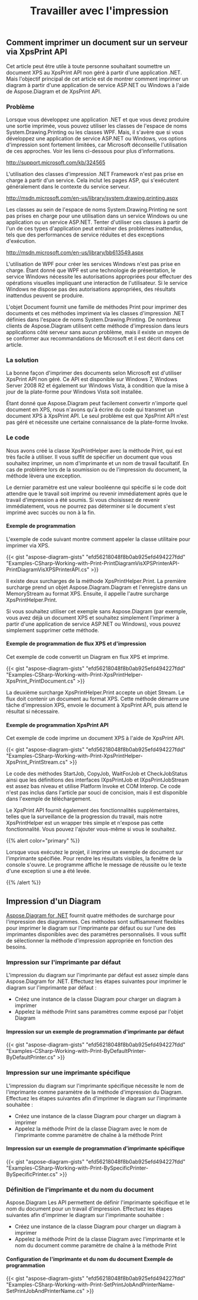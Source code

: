 ﻿---
title: Travailler avec l'impression
type: docs
weight: 80
url: /fr/net/working-with-print/
description: Cette section explique comment imprimer un document via XpsPrint avec Aspose.Diagram.
---
## **Comment imprimer un document sur un serveur via XpsPrint API**
Cet article peut être utile à toute personne souhaitant soumettre un document XPS au XpsPrint API non géré à partir d'une application .NET. Mais l'objectif principal de cet article est de montrer comment imprimer un diagram à partir d'une application de service ASP.NET ou Windows à l'aide de Aspose.Diagram et de XpsPrint API.
### **Problème**
Lorsque vous développez une application .NET et que vous devez produire une sortie imprimée, vous pouvez utiliser les classes de l'espace de noms System.Drawing.Printing ou les classes WPF. Mais, il s'avère que si vous développez une application de service ASP.NET ou Windows, vos options d'impression sont fortement limitées, car Microsoft déconseille l'utilisation de ces approches. Voir les liens ci-dessous pour plus d'informations.

<http://support.microsoft.com/kb/324565>

L'utilisation des classes d'impression .NET Framework n'est pas prise en charge à partir d'un service. Cela inclut les pages ASP, qui s'exécutent généralement dans le contexte du service serveur.

<http://msdn.microsoft.com/en-us/library/system.drawing.printing.aspx>

Les classes au sein de l'espace de noms System.Drawing.Printing ne sont pas prises en charge pour une utilisation dans un service Windows ou une application ou un service ASP.NET. Tenter d'utiliser ces classes à partir de l'un de ces types d'application peut entraîner des problèmes inattendus, tels que des performances de service réduites et des exceptions d'exécution.

<http://msdn.microsoft.com/en-us/library/bb613549.aspx>

L'utilisation de WPF pour créer les services Windows n'est pas prise en charge. Étant donné que WPF est une technologie de présentation, le service Windows nécessite les autorisations appropriées pour effectuer des opérations visuelles impliquant une interaction de l'utilisateur. Si le service Windows ne dispose pas des autorisations appropriées, des résultats inattendus peuvent se produire.

L'objet Document fournit une famille de méthodes Print pour imprimer des documents et ces méthodes impriment via les classes d'impression .NET définies dans l'espace de noms System.Drawing.Printing. De nombreux clients de Aspose.Diagram utilisent cette méthode d'impression dans leurs applications côté serveur sans aucun problème, mais il existe un moyen de se conformer aux recommandations de Microsoft et il est décrit dans cet article.
### **La solution**
La bonne façon d'imprimer des documents selon Microsoft est d'utiliser XpsPrint API non géré. Ce API est disponible sur Windows 7, Windows Server 2008 R2 et également sur Windows Vista, à condition que la mise à jour de la plate-forme pour Windows Vista soit installée.

Étant donné que Aspose.Diagram peut facilement convertir n'importe quel document en XPS, nous n'avons qu'à écrire du code qui transmet un document XPS à XpsPrint API. Le seul problème est que XpsPrint API n'est pas géré et nécessite une certaine connaissance de la plate-forme Invoke.
### **Le code**
Nous avons créé la classe XpsPrintHelper avec la méthode Print, qui est très facile à utiliser. Il vous suffit de spécifier un document que vous souhaitez imprimer, un nom d'imprimante et un nom de travail facultatif. En cas de problème lors de la soumission ou de l'impression du document, la méthode lèvera une exception.

Le dernier paramètre est une valeur booléenne qui spécifie si le code doit attendre que le travail soit imprimé ou revenir immédiatement après que le travail d'impression a été soumis. Si vous choisissez de revenir immédiatement, vous ne pourrez pas déterminer si le document s'est imprimé avec succès ou non à la fin.
#### **Exemple de programmation**
L'exemple de code suivant montre comment appeler la classe utilitaire pour imprimer via XPS.

{{< gist "aspose-diagram-gists" "efd56218048f8b0ab925efd494227fdd" "Examples-CSharp-Working-with-Print-PrintDiagramVisXPSPrinterAPI-PrintDiagramVisXPSPrinterAPI.cs" >}}


Il existe deux surcharges de la méthode XpsPrintHelper.Print. La première surcharge prend un objet Aspose.Diagram.Diagram et l'enregistre dans un MemoryStream au format XPS. Ensuite, il appelle l'autre surcharge XpsPrintHelper.Print.

Si vous souhaitez utiliser cet exemple sans Aspose.Diagram (par exemple, vous avez déjà un document XPS et souhaitez simplement l'imprimer à partir d'une application de service ASP.NET ou Windows), vous pouvez simplement supprimer cette méthode.
#### **Exemple de programmation de flux XPS et d'impression**
Cet exemple de code convertit un Diagram en flux XPS et imprime.

{{< gist "aspose-diagram-gists" "efd56218048f8b0ab925efd494227fdd" "Examples-CSharp-Working-with-Print-XpsPrintHelper-XpsPrint_PrintDocument.cs" >}}


La deuxième surcharge XpsPrintHelper.Print accepte un objet Stream. Le flux doit contenir un document au format XPS. Cette méthode démarre une tâche d'impression XPS, envoie le document à XpsPrint API, puis attend le résultat si nécessaire.
#### **Exemple de programmation XpsPrint API**
Cet exemple de code imprime un document XPS à l'aide de XpsPrint API.

{{< gist "aspose-diagram-gists" "efd56218048f8b0ab925efd494227fdd" "Examples-CSharp-Working-with-Print-XpsPrintHelper-XpsPrint_PrintStream.cs" >}}


Le code des méthodes StartJob, CopyJob, WaitForJob et CheckJobStatus ainsi que les définitions des interfaces IXpsPrintJob et IXpsPrintJobStream est assez bas niveau et utilise Platform Invoke et COM Interop. Ce code n'est pas inclus dans l'article par souci de concision, mais il est disponible dans l'exemple de téléchargement.

Le XpsPrint API fournit également des fonctionnalités supplémentaires, telles que la surveillance de la progression du travail, mais notre XpsPrintHelper est un wrapper très simple et n'expose pas cette fonctionnalité. Vous pouvez l'ajouter vous-même si vous le souhaitez.

{{% alert color="primary" %}}

Lorsque vous exécutez le projet, il imprime un exemple de document sur l'imprimante spécifiée. Pour rendre les résultats visibles, la fenêtre de la console s'ouvre. Le programme affiche le message de réussite ou le texte d'une exception si une a été levée.

{{% /alert %}}
## **Impression d'un Diagram**
[Aspose.Diagram for .NET](https://products.aspose.com/diagram/net/) fournit quatre méthodes de surcharge pour l'impression des diagrammes. Ces méthodes sont suffisamment flexibles pour imprimer le diagram sur l'imprimante par défaut ou sur l'une des imprimantes disponibles avec des paramètres personnalisés. Il vous suffit de sélectionner la méthode d'impression appropriée en fonction des besoins.
### **Impression sur l'imprimante par défaut**
L'impression du diagram sur l'imprimante par défaut est assez simple dans Aspose.Diagram for .NET. Effectuez les étapes suivantes pour imprimer le diagram sur l'imprimante par défaut :

- Créez une instance de la classe Diagram pour charger un diagram à imprimer
- Appelez la méthode Print sans paramètres comme exposé par l'objet Diagram
#### **Impression sur un exemple de programmation d'imprimante par défaut**
{{< gist "aspose-diagram-gists" "efd56218048f8b0ab925efd494227fdd" "Examples-CSharp-Working-with-Print-ByDefaultPrinter-ByDefaultPrinter.cs" >}}
### **Impression sur une imprimante spécifique**
L'impression du diagram sur l'imprimante spécifique nécessite le nom de l'imprimante comme paramètre de la méthode d'impression du Diagram. Effectuez les étapes suivantes afin d'imprimer le diagram sur l'imprimante souhaitée :

- Créez une instance de la classe Diagram pour charger un diagram à imprimer
- Appelez la méthode Print de la classe Diagram avec le nom de l'imprimante comme paramètre de chaîne à la méthode Print
#### **Impression sur un exemple de programmation d'imprimante spécifique**
{{< gist "aspose-diagram-gists" "efd56218048f8b0ab925efd494227fdd" "Examples-CSharp-Working-with-Print-BySpecificPrinter-BySpecificPrinter.cs" >}}
### **Définition de l'imprimante et du nom du document**
Aspose.Diagram Les API permettent de définir l'imprimante spécifique et le nom du document pour un travail d'impression. Effectuez les étapes suivantes afin d'imprimer le diagram sur l'imprimante souhaitée :

- Créez une instance de la classe Diagram pour charger un diagram à imprimer
- Appelez la méthode Print de la classe Diagram avec l'imprimante et le nom du document comme paramètre de chaîne à la méthode Print
#### **Configuration de l'imprimante et du nom du document Exemple de programmation**
{{< gist "aspose-diagram-gists" "efd56218048f8b0ab925efd494227fdd" "Examples-CSharp-Working-with-Print-SetPrintJobAndPrinterName-SetPrintJobAndPrinterName.cs" >}}
